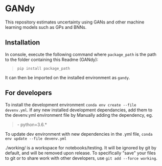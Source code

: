 # GANdy
This repository estimates uncertainty using GANs and other machine learning models such as  GPs and BNNs.

## Installation
In console, execute the following command where <code>package_path</code> is the path to the folder containing this Readme (GANdy):
> <code>pip install package_path</code>
> 
It can then be imported on the installed environment as <code>gandy</code>.

## For developers
To install the development environment <code>conda env create --file devenv.yml</code>.
If any new installed development dependancies, add them to the devenv.yml environment file by Manually adding the dependency, eg. 
>  \- python=3.6.*

To update dev environment with new dependencies in the .yml file, <code>conda env update --file devenv.yml</code>

./working/ is a workspace for notebooks/testing. It will be ignored by git by default, and will be removed upon release. To specifically "save" your files to git or to share work with other developers, use <code>git add --force working</code>.
